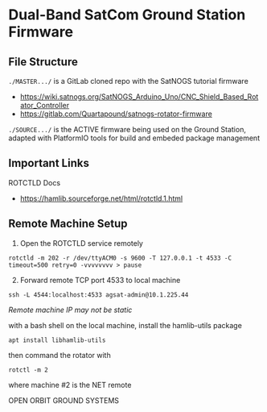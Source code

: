 # Dual-Band SatCom Ground Station Firmware
## File Structure
`./MASTER.../` is a GitLab cloned repo with the SatNOGS tutorial firmware
- https://wiki.satnogs.org/SatNOGS_Arduino_Uno/CNC_Shield_Based_Rotator_Controller
- https://gitlab.com/Quartapound/satnogs-rotator-firmware

`./SOURCE.../` is the ACTIVE firmware being used on the Ground Station, adapted with PlatformIO tools for build and embeded package management

## Important Links
ROTCTLD Docs
- https://hamlib.sourceforge.net/html/rotctld.1.html


## Remote Machine Setup

1) Open the ROTCTLD service remotely
```
rotctld -m 202 -r /dev/ttyACM0 -s 9600 -T 127.0.0.1 -t 4533 -C  timeout=500 retry=0 -vvvvvvvv > pause
```

2) Forward remote TCP port 4533 to local machine
```
ssh -L 4544:localhost:4533 agsat-admin@10.1.225.44
```
*Remote machine IP may not be static*

with a bash shell on the local machine, install the hamlib-utils package
```
apt install libhamlib-utils
```

then command the rotator with 
```
rotctl -m 2
``` 

where machine #2 is the NET remote  


OPEN ORBIT GROUND SYSTEMS
